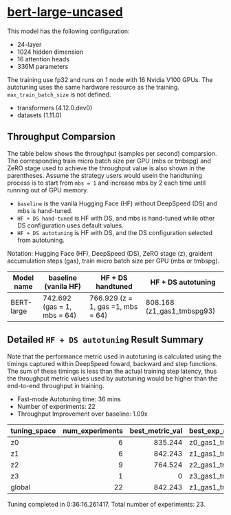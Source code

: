 # [bert-large-uncased](https://huggingface.co/bert-large-uncased)

This model has the following configuration:

- 24-layer
- 1024 hidden dimension
- 16 attention heads
- 336M parameters

The training use fp32 and runs on 1 node with 16 Nvidia V100 GPUs. The autotuning uses the same hardware resource as the training. `max_train_batch_size` is not defined.

- transformers (4.12.0.dev0)
- datasets (1.11.0)

## Throughput Comparsion

The table below shows the throughput (samples per second) comparsion. The corresponding train micro batch size per GPU (mbs or tmbspg) and ZeRO stage used to achieve the throughput value is also shown in the parentheses. Assume the strategy users would usein the handtuning process is to start from `mbs = 1` and increase mbs by 2 each time until running out of GPU memory.
 - `baseline` is the vanila Hugging Face (HF) without DeepSpeed (DS) and mbs is hand-tuned.
 - `HF + DS hand-tuned` is HF with DS, and mbs is hand-tuned while other DS configuration uses default values.
 - `HF + DS autotuning` is HF with DS, and the DS configuration selected from autotuning.

Notation: Hugging Face (HF), DeepSpeed (DS), ZeRO stage (z), graident accumulation steps (gas), train micro batch size per GPU (mbs or tmbspg).

| Model name | baseline (vanila HF)        | HF + DS handtuned                 | HF + DS autotuning         |
| ---------- | --------------------------- | --------------------------------- | -------------------------- |
| BERT-large | 742.692 (gas = 1, mbs = 64) | 766.929 (z = 1, gas =1, mbs = 64) | 808.168 (z1_gas1_tmbspg93) |

## Detailed `HF + DS autotuning` Result Summary

Note that the performance metric used in autotuning is calculated using the timings captured within DeepSpeed foward, backward and step functions. The sum of these timings is less than the actual training step latency, thus the throughput metric values used by autotuning would be higher than the end-to-end throughput in training.

- Fast-mode Autotuning time: 36 mins
- Number of experiments: 22
- Throughput Improvement over baseline: 1.09x

| tuning_space | num_experiments | best_metric_val | best_exp_name    |
| :----------- | --------------: | --------------: | :--------------- |
| z0           |               6 |         835.244 | z0_gas1_tmbspg93 |
| z1           |               6 |         842.243 | z1_gas1_tmbspg93 |
| z2           |               9 |         764.524 | z2_gas1_tmbspg94 |
| z3           |               1 |               0 | z3_gas1_tmbspg94 |
| global       |              22 |         842.243 | z1_gas1_tmbspg93 |

Tuning completed in 0:36:16.261417. Total number of experiments: 23.
